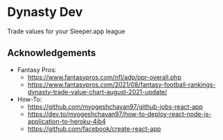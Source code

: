 # Dynasty Dev
Trade values for your Sleeper.app league


## Acknowledgements
- Fantasy Pros:
    - https://www.fantasypros.com/nfl/adp/ppr-overall.php
    - https://www.fantasypros.com/2021/08/fantasy-football-rankings-dynasty-trade-value-chart-august-2021-update/
- How-To:
    - https://github.com/myogeshchavan97/github-jobs-react-app
    - https://dev.to/myogeshchavan97/how-to-deploy-react-node-js-application-to-heroku-4jb4
    - https://github.com/facebook/create-react-app
